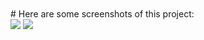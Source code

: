 
<br>
<br>
# Here are some screenshots of this project:
<br>
<img src="Lab_1_web_map/Screenshots/scr-1.png">
<img src="https://github.com/MarkiianAtUCU/Lab_1_web_map/Screenshots/scr-2.png">
